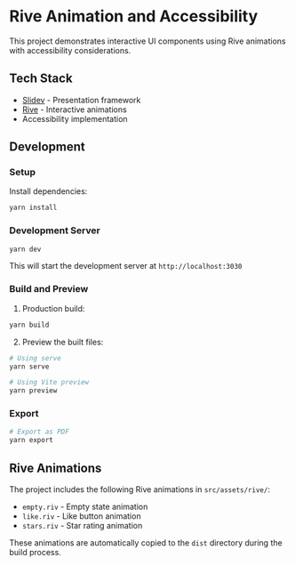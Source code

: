 # Rive Animation and Accessibility

This project demonstrates interactive UI components using Rive animations with accessibility considerations.

## Tech Stack

- [Slidev](https://sli.dev/) - Presentation framework
- [Rive](https://rive.app/) - Interactive animations
- Accessibility implementation

## Development

### Setup

Install dependencies:

```bash
yarn install
```

### Development Server

```bash
yarn dev
```

This will start the development server at `http://localhost:3030`

### Build and Preview

1. Production build:

```bash
yarn build
```

2. Preview the built files:

```bash
# Using serve
yarn serve

# Using Vite preview
yarn preview
```

### Export

```bash
# Export as PDF
yarn export
```

## Rive Animations

The project includes the following Rive animations in `src/assets/rive/`:

- `empty.riv` - Empty state animation
- `like.riv` - Like button animation
- `stars.riv` - Star rating animation

These animations are automatically copied to the `dist` directory during the build process.
